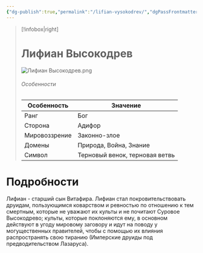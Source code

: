 ```yaml
---
{"dg-publish":true,"permalink":"/lifian-vysokodrev/","dgPassFrontmatter":true}
---
```


> [!infobox|right]
> # Лифиан Высокодрев
> ![Лифиан Высокодрев.png](/img/user/%D0%98%D0%B7%D0%BE%D0%B1%D1%80%D0%B0%D0%B6%D0%B5%D0%BD%D0%B8%D1%8F/%D0%9B%D0%B8%D1%84%D0%B8%D0%B0%D0%BD%20%D0%92%D1%8B%D1%81%D0%BE%D0%BA%D0%BE%D0%B4%D1%80%D0%B5%D0%B2.png)
> ###### Особенности
> | Особенность | Значение |
> | ---- | ---- |
> | Ранг |Бог |
> | Сторона | Адифор|
> | Мировоззрение | Законно-злое |
> | Домены |Природа, Война, Знание|
> |Символ | Терновый венок, терновая ветвь |

# Подробности

Лифиан - старший сын Витафира. Лифиан стал покровительствовать друидам, пользующимся коварством и ревностью по отношению к тем смертным, которые не уважают их культы и не почитают Суровое Высокодрево; культы, которые поклоняются ему, в основном действуют в угоду мировому заговору и идут на поводу у могущественных правителей, чтобы с помощью их влияния распространять свою тиранию (Имперские друиды под предводительством Лазаруса).  